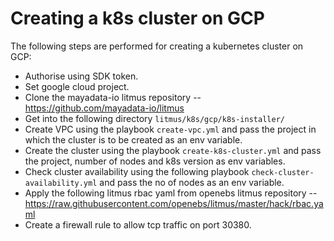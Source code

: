 # Creating a k8s cluster on GCP

The following steps are performed for creating a kubernetes cluster on GCP:

- Authorise using SDK token.
- Set google cloud project.
- Clone the mayadata-io litmus repository -- https://github.com/mayadata-io/litmus
- Get into the following directory `litmus/k8s/gcp/k8s-installer/`
- Create VPC using the playbook  `create-vpc.yml` and pass the project in which the cluster is to be created as an env variable.
- Create the cluster using the playbook `create-k8s-cluster.yml` and pass the project, number of nodes and k8s version as env variables.
- Check cluster availability using the following playbook `check-cluster-availability.yml` and pass the no of nodes as an env variable.
- Apply the following litmus rbac yaml from openebs litmus repository -- https://raw.githubusercontent.com/openebs/litmus/master/hack/rbac.yaml
- Create a firewall rule to allow tcp traffic on port 30380.